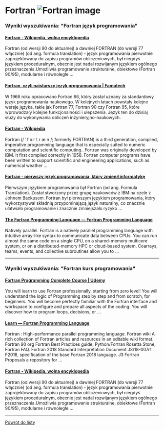 # Fortran ![Fortran image](https://www.tiobe.com/wp-content/themes/tiobe/tiobe-index/images/Fortran.png)

### Wyniki wyszukiwania: "Fortran język programowania" 

#### [Fortran - Wikipedia, wolna encyklopedia](https://pl.wikipedia.org/wiki/Fortran) 

 Fortran (od wersji 90 do aktualnej) a dawniej FORTRAN (do wersji 77 włącznie) (od ang. formula translation) - język programowania pierwotnie zaprojektowany do zapisu programów obliczeniowych, był niegdyś językiem proceduralnym, obecnie jest nadal rozwijanym językiem ogólnego przeznaczenia.Umożliwia programowanie strukturalne, obiektowe (Fortran 90/95), modularne i równoległe ...




#### [Fortran, czyli najstarszy język programowania | Famatech](https://famatech.pl/blog/najstarszy-jezyk-programowania) 

 W 1966 roku opracowano Fortran 66, który został uznany za standardowy język programowania naukowego. W kolejnych latach powstały kolejne wersje języka, takie jak Fortran 77, Fortran 90 czy Fortran 95, które wprowadzały kolejne funkcjonalności i ulepszenia. Język ten do dzisiaj służy do wykonywania obliczeń inżynieryjno-naukowych.




#### [Fortran - Wikipedia](https://en.wikipedia.org/wiki/Fortran) 

 Fortran (/ ˈ f ɔːr t r æ n /; formerly FORTRAN) is a third generation, compiled, imperative programming language that is especially suited to numeric computation and scientific computing.. Fortran was originally developed by IBM. It first compiled correctly in 1958. Fortran computer programs have been written to support scientific and engineering applications, such as numerical weather ...




#### [Fortran - pierwszy język programowania, który zmienił informatykę](https://webdevpros.pl/4cJsz/post/Fortran---pierwszy-jezyk-programowania--ktory-zmienil-informatyke/) 

 Pierwszym językiem programowania był Fortran (od ang. Formula Translation). Został stworzony przez grupę naukowców z IBM na czele z Johnem Backusem. Fortran był pierwszym językiem programowania, który wykorzystywał składnię przypominającą język naturalny, co znacznie ułatwiało programowanie i znacznie zmniejszało ryzyko ...




#### [The Fortran Programming Language — Fortran Programming Language](https://fortran-lang.org/) 

 Natively parallel. Fortran is a natively parallel programming language with intuitive array-like syntax to communicate data between CPUs. You can run almost the same code on a single CPU, on a shared-memory multicore system, or on a distributed-memory HPC or cloud-based system. Coarrays, teams, events, and collective subroutines allow you to ...






---

### Wyniki wyszukiwania: "Fortran kurs programowania" 

#### [Fortran Programming Complete Course | Udemy](https://www.udemy.com/course/fortran-course/) 

 You will learn to use Fortran professionally, starting from zero level! You will understand the logic of Programming step by step and from scratch, for beginners. You will become perfectly familiar with the Fortran interface and workspace to configure and prepare all aspects of the coding. You will discover how to program loops, decisions, or ...




#### [Learn — Fortran Programming Language](https://fortran-lang.org/en/learn/) 

 Fortran : High-performance parallel programming language. Fortran wiki A rich collection of Fortran articles and resources in an editable wiki format. Fortran 90 org Fortran Best Practices guide, Python/Fortran Rosetta Stone, Fortran FAQ. Fortran 2018 Standard Interpretation Document J3/18-007r1 F2018, specification of the base Fortran 2018 language. J3 Fortran Proposals a repository for ...




#### [Fortran - Wikipedia, wolna encyklopedia](https://pl.wikipedia.org/wiki/Fortran) 

 Fortran (od wersji 90 do aktualnej) a dawniej FORTRAN (do wersji 77 włącznie) (od ang. formula translation) - język programowania pierwotnie zaprojektowany do zapisu programów obliczeniowych, był niegdyś językiem proceduralnym, obecnie jest nadal rozwijanym językiem ogólnego przeznaczenia.Umożliwia programowanie strukturalne, obiektowe (Fortran 90/95), modularne i równoległe ...






---

 [Powrót do listy](top20.html)